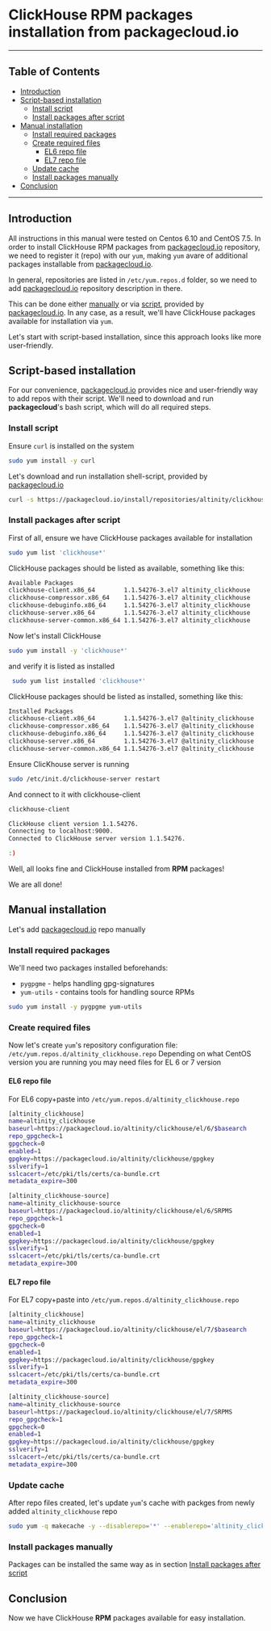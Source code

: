 # ClickHouse RPM packages installation from packagecloud.io

------

## Table of Contents

  * [Introduction](#introduction)
  * [Script-based installation](#script-based-installation)
    * [Install script](#install-script)
    * [Install packages after script](#install-packages-after-script)
  * [Manual installation](#manual-installation)
    * [Install required packages](#install-required-packages)
    * [Create required files](#create-required-files)
      * [EL6 repo file](#el6-repo-file)
      * [EL7 repo file](#el7-repo-file)
    * [Update cache](#update-cache)
    * [Install packages manually](#install-packages-manually)
  * [Conclusion](#conclusion)

------


## Introduction

All instructions in this manual were tested on Centos 6.10 and CentOS 7.5. 
In order to install ClickHouse RPM packages from [packagecloud.io](https://packagecloud.io/Altinity/clickhouse) repository, we need to register it (repo) with our `yum`, making `yum` avare of additional packages installable from [packagecloud.io](https://packagecloud.io/Altinity/clickhouse).

In general, repositories are listed in `/etc/yum.repos.d` folder, so we need to add [packagecloud.io](https://packagecloud.io/Altinity/clickhouse) repository description in there.

This can be done either [manually](#manual-installation) or via [script](#script-based-installation), provided by [packagecloud.io](https://packagecloud.io/Altinity/clickhouse). In any case, as a result, we'll have ClickHouse packages available for installation via `yum`.

Let's start with script-based installation, since this approach looks like more user-friendly.

## Script-based installation
For our convenience, [packagecloud.io](https://packagecloud.io/Altinity/clickhouse) provides nice and user-friendly way to add repos with their script. We'll need to download and run **packagecloud**'s bash script, which will do all required steps.

### Install script
Ensure `curl` is installed on the system
```bash
sudo yum install -y curl
```

Let's download and run installation shell-script, provided by [packagecloud.io](https://packagecloud.io/Altinity/clickhouse)
```bash
curl -s https://packagecloud.io/install/repositories/altinity/clickhouse/script.rpm.sh | sudo bash
```

### Install packages after script

First of all, ensure we have ClickHouse packages available for installation

```bash
sudo yum list 'clickhouse*'
```

ClickHouse packages should be listed as available, something like this:
``` bash
Available Packages
clickhouse-client.x86_64        1.1.54276-3.el7 altinity_clickhouse
clickhouse-compressor.x86_64    1.1.54276-3.el7 altinity_clickhouse
clickhouse-debuginfo.x86_64     1.1.54276-3.el7 altinity_clickhouse
clickhouse-server.x86_64        1.1.54276-3.el7 altinity_clickhouse
clickhouse-server-common.x86_64 1.1.54276-3.el7 altinity_clickhouse
```

Now let's install ClickHouse
```bash
sudo yum install -y 'clickhouse*'
```

and verify it is listed as installed
```bash
 sudo yum list installed 'clickhouse*'
```

ClickHouse packages should be listed as installed, something like this:
```bash
Installed Packages
clickhouse-client.x86_64        1.1.54276-3.el7 @altinity_clickhouse
clickhouse-compressor.x86_64    1.1.54276-3.el7 @altinity_clickhouse
clickhouse-debuginfo.x86_64     1.1.54276-3.el7 @altinity_clickhouse
clickhouse-server.x86_64        1.1.54276-3.el7 @altinity_clickhouse
clickhouse-server-common.x86_64 1.1.54276-3.el7 @altinity_clickhouse
```

Ensure ClicKhouse server is running
```bash
sudo /etc/init.d/clickhouse-server restart
```

And connect to it with clickhouse-client
```bash
clickhouse-client

ClickHouse client version 1.1.54276.
Connecting to localhost:9000.
Connected to ClickHouse server version 1.1.54276.

:)

```

Well, all looks fine and ClickHouse installed from **RPM** packages!

We are all done!

## Manual installation

Let's add [packagecloud.io](https://packagecloud.io/Altinity/clickhouse) repo manually

### Install required packages
We'll need two packages installed beforehands:
  * `pygpgme` - helps handling gpg-signatures
  * `yum-utils` - contains tools for handling source RPMs

```bash
sudo yum install -y pygpgme yum-utils
```

### Create required files
Now let's create `yum`'s repository configuration file: `/etc/yum.repos.d/altinity_clickhouse.repo` Depending on what CentOS version you are running you may need files for EL 6 or 7 version

#### EL6 repo file

For EL6 copy+paste into `/etc/yum.repos.d/altinity_clickhouse.repo` 
```bash
[altinity_clickhouse]
name=altinity_clickhouse
baseurl=https://packagecloud.io/altinity/clickhouse/el/6/$basearch
repo_gpgcheck=1
gpgcheck=0
enabled=1
gpgkey=https://packagecloud.io/altinity/clickhouse/gpgkey
sslverify=1
sslcacert=/etc/pki/tls/certs/ca-bundle.crt
metadata_expire=300

[altinity_clickhouse-source]
name=altinity_clickhouse-source
baseurl=https://packagecloud.io/altinity/clickhouse/el/6/SRPMS
repo_gpgcheck=1
gpgcheck=0
enabled=1
gpgkey=https://packagecloud.io/altinity/clickhouse/gpgkey
sslverify=1
sslcacert=/etc/pki/tls/certs/ca-bundle.crt
metadata_expire=300
```

#### EL7 repo file

For EL7 copy+paste into `/etc/yum.repos.d/altinity_clickhouse.repo` 
```bash
[altinity_clickhouse]
name=altinity_clickhouse
baseurl=https://packagecloud.io/altinity/clickhouse/el/7/$basearch
repo_gpgcheck=1
gpgcheck=0
enabled=1
gpgkey=https://packagecloud.io/altinity/clickhouse/gpgkey
sslverify=1
sslcacert=/etc/pki/tls/certs/ca-bundle.crt
metadata_expire=300

[altinity_clickhouse-source]
name=altinity_clickhouse-source
baseurl=https://packagecloud.io/altinity/clickhouse/el/7/SRPMS
repo_gpgcheck=1
gpgcheck=0
enabled=1
gpgkey=https://packagecloud.io/altinity/clickhouse/gpgkey
sslverify=1
sslcacert=/etc/pki/tls/certs/ca-bundle.crt
metadata_expire=300
```

### Update cache

After repo files created, let's update `yum`'s cache with packges from newly added `altinity_clickhouse` repo
```bash
sudo yum -q makecache -y --disablerepo='*' --enablerepo='altinity_clickhouse'
```

### Install packages manually
Packages can be installed the same way as in section [Install packages after script](#install-packages-after-script)


## Conclusion
Now we have ClickHouse **RPM** packages available for easy installation.


